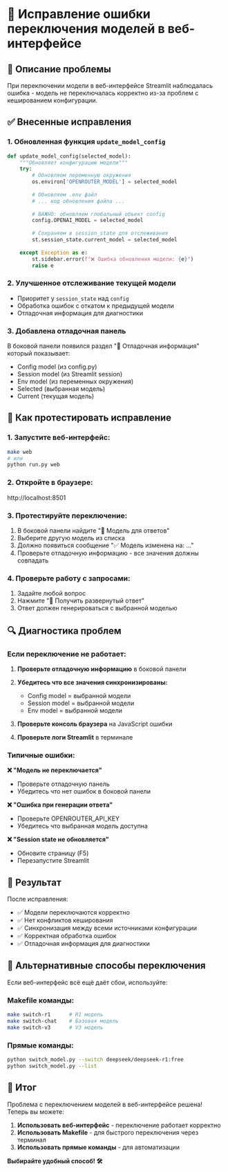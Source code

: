 # 🔧 Исправление ошибки переключения моделей в веб-интерфейсе

## 🐛 Описание проблемы

При переключении модели в веб-интерфейсе Streamlit наблюдалась ошибка - модель не переключалась корректно из-за проблем с кешированием конфигурации.

## ✅ Внесенные исправления

### 1. **Обновленная функция `update_model_config`**
```python
def update_model_config(selected_model):
    """Обновляет конфигурацию модели"""
    try:
        # Обновляем переменную окружения
        os.environ['OPENROUTER_MODEL'] = selected_model
        
        # Обновляем .env файл
        # ... код обновления файла ...
        
        # ВАЖНО: обновляем глобальный объект config
        config.OPENAI_MODEL = selected_model
        
        # Сохраняем в session_state для отслеживания
        st.session_state.current_model = selected_model
        
    except Exception as e:
        st.sidebar.error(f"❌ Ошибка обновления модели: {e}")
        raise e
```

### 2. **Улучшенное отслеживание текущей модели**
- Приоритет у `session_state` над `config`
- Обработка ошибок с откатом к предыдущей модели
- Отладочная информация для диагностики

### 3. **Добавлена отладочная панель**
В боковой панели появился раздел "🔧 Отладочная информация" который показывает:
- Config model (из config.py)
- Session model (из Streamlit session)  
- Env model (из переменных окружения)
- Selected (выбранная модель)
- Current (текущая модель)

## 🧪 Как протестировать исправление

### 1. **Запустите веб-интерфейс:**
```bash
make web
# или
python run.py web
```

### 2. **Откройте в браузере:**
http://localhost:8501

### 3. **Протестируйте переключение:**
1. В боковой панели найдите "🤖 Модель для ответов"
2. Выберите другую модель из списка
3. Должно появиться сообщение "✅ Модель изменена на: ..."
4. Проверьте отладочную информацию - все значения должны совпадать

### 4. **Проверьте работу с запросами:**
1. Задайте любой вопрос
2. Нажмите "🧠 Получить развернутый ответ"  
3. Ответ должен генерироваться с выбранной моделью

## 🔍 Диагностика проблем

### Если переключение не работает:

1. **Проверьте отладочную информацию** в боковой панели
2. **Убедитесь что все значения синхронизированы:**
   - Config model = выбранной модели
   - Session model = выбранной модели  
   - Env model = выбранной модели

3. **Проверьте консоль браузера** на JavaScript ошибки
4. **Проверьте логи Streamlit** в терминале

### Типичные ошибки:

**❌ "Модель не переключается"**
- Проверьте отладочную панель
- Убедитесь что нет ошибок в боковой панели

**❌ "Ошибка при генерации ответа"**  
- Проверьте OPENROUTER_API_KEY
- Убедитесь что выбранная модель доступна

**❌ "Session state не обновляется"**
- Обновите страницу (F5)
- Перезапустите Streamlit

## 🎯 Результат

После исправления:
- ✅ Модели переключаются корректно
- ✅ Нет конфликтов кеширования  
- ✅ Синхронизация между всеми источниками конфигурации
- ✅ Корректная обработка ошибок
- ✅ Отладочная информация для диагностики

## 🚀 Альтернативные способы переключения

Если веб-интерфейс всё ещё даёт сбои, используйте:

### Makefile команды:
```bash
make switch-r1      # R1 модель
make switch-chat    # Базовая модель  
make switch-v3      # V3 модель
```

### Прямые команды:
```bash
python switch_model.py --switch deepseek/deepseek-r1:free
python switch_model.py --list
```

## 🎉 Итог

Проблема с переключением моделей в веб-интерфейсе решена! Теперь вы можете:

1. **Использовать веб-интерфейс** - переключение работает корректно
2. **Использовать Makefile** - для быстрого переключения через терминал
3. **Использовать прямые команды** - для автоматизации

**Выбирайте удобный способ! 🛠️** 